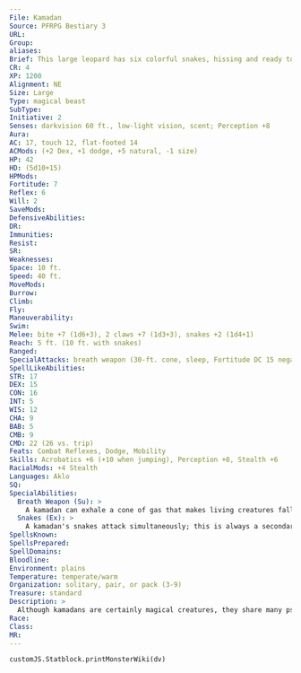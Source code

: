 ```yaml
---
File: Kamadan
Source: PFRPG Bestiary 3
URL: 
Group: 
aliases: 
Brief: This large leopard has six colorful snakes, hissing and ready to strike, sprouting from its shoulders.
CR: 4
XP: 1200
Alignment: NE
Size: Large
Type: magical beast
SubType: 
Initiative: 2
Senses: darkvision 60 ft., low-light vision, scent; Perception +8
Aura: 
AC: 17, touch 12, flat-footed 14
ACMods: (+2 Dex, +1 dodge, +5 natural, -1 size)
HP: 42
HD: (5d10+15)
HPMods: 
Fortitude: 7
Reflex: 6
Will: 2
SaveMods: 
DefensiveAbilities: 
DR: 
Immunities: 
Resist: 
SR: 
Weaknesses: 
Space: 10 ft.
Speed: 40 ft.
MoveMods: 
Burrow: 
Climb: 
Fly: 
Maneuverability: 
Swim: 
Melee: bite +7 (1d6+3), 2 claws +7 (1d3+3), snakes +2 (1d4+1)
Reach: 5 ft. (10 ft. with snakes)
Ranged: 
SpecialAttacks: breath weapon (30-ft. cone, sleep, Fortitude DC 15 negates, usable every 1d4 rounds), pounce
SpellLikeAbilities: 
STR: 17
DEX: 15
CON: 16
INT: 5
WIS: 12
CHA: 9
BAB: 5
CMB: 9
CMD: 22 (26 vs. trip)
Feats: Combat Reflexes, Dodge, Mobility
Skills: Acrobatics +6 (+10 when jumping), Perception +8, Stealth +6
RacialMods: +4 Stealth
Languages: Aklo
SQ: 
SpecialAbilities:
  Breath Weapon (Su): >
    A kamadan can exhale a cone of gas that makes living creatures fall asleep for 5 minutes (Fortitude DC 15 negates). Slapping or wounding awakens a creature put to sleep by this attack, but normal noise does not. This is a sleep effect. The save DC is Constitution-based.
  Snakes (Ex): >
    A kamadan's snakes attack simultaneously; this is always a secondary attack.  Kamadans are wicked hunters that enjoy stalking and toying with prey, especially when their quarry is relatively intelligent. When a kamadan attacks, it first uses its soporific breath, then pounces on any targets that remain awake. Kamadans stand about 3 feet at the shoulder, about 9 feet long and weighing up to 500 pounds.
SpellsKnown: 
SpellsPrepared: 
SpellDomains: 
Bloodline: 
Environment: plains
Temperature: temperate/warm
Organization: solitary, pair, or pack (3-9)
Treasure: standard
Description: >
  Although kamadans are certainly magical creatures, they share many psychological and sociological traits with other big cats. Even when hunting alone to avoid competition, a kamadan is often a member of a larger pride. In areas where wildlife or natives are more powerful, kamadan packs are more likely to hunt as a unit.  Kamadans prefer underground lairs, but settle for rocky outcroppings or dens inside brambles or other thick bushes, and they use their snakes to manipulate the bones and baubles of their prey into decorative arrangements. Occasionally, a kamadan shares its lair with another creature, but only if the other creature is more powerful or plies the kamadan regularly with tributes of food and treasure.  Though the above statistics represent the most common breed of kamadan, two rarer but more dangerous variants are detailed in brief below.  Dusk Kamadan (CR +1): A dusk kamadan has midnight black fur and snakes bearing black and red ring patterns on their bodies. A dusk kamadan has the advanced creature template, and its snakes have a poisonous bite: Snakes- injury; save Fort DC 17; frequency 1/round for 6 rounds; effect 1d2 Con; cure 2 consecutive saves.  Polar Kamadan (CR +2): A polar kamadan has white fur with black spots like a snow leopard. Its snakes are furred as well. A polar kamadan has the advanced creature template and batlike wings that grant it a fly speed of 60 ft. (average). The breath weapon of a polar kamadan is particularly cold-those who succumb to it also suffer 1d4 points of Dexterity damage from numbness.
Race: 
Class: 
MR: 
---
```

```dataviewjs
customJS.Statblock.printMonsterWiki(dv)
```

